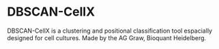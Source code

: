 # DBSCAN-CellX
DBSCAN-CellX is a clustering and positional classification tool espacially designed for cell cultures. Made by the AG Graw, Bioquant Heidelberg.
